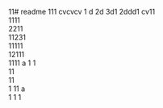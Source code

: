 11# readme 111
cvcvcv
1 d
2d
3d1 
2ddd1 
cv11  
1111  
2211   
11231     
11111        
12111             
1111   a
1  1  
11      
11    
1 
11   a  
1 
1
1
 
